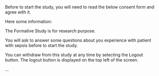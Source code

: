 Before to start the study, you will need to read the below consent form and agree with it.

Here some information:

The Formative Study is for research purpose.

You will ask to answer some questions about you experience with patient with sepsis before to start the study.

You can withdraw from this study at any time by selecting the Logout button. The logout button is displayed on the top left of the screen. 

...

